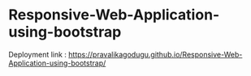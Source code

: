 # Responsive-Web-Application-using-bootstrap
Deployment link : https://pravalikagodugu.github.io/Responsive-Web-Application-using-bootstrap/
